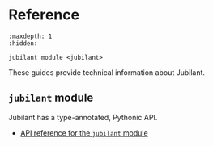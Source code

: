 # Reference

```{toctree}
:maxdepth: 1
:hidden:

jubilant module <jubilant>
```

These guides provide technical information about Jubilant.


## `jubilant` module

Jubilant has a type-annotated, Pythonic API.

* [API reference for the `jubilant` module](./jubilant)
